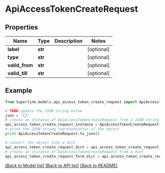 # ApiAccessTokenCreateRequest


## Properties
Name | Type | Description | Notes
------------ | ------------- | ------------- | -------------
**label** | **str** |  | [optional] 
**type** | **str** |  | [optional] 
**valid_from** | **str** |  | [optional] 
**valid_till** | **str** |  | [optional] 

## Example

```python
from Superlink.models.api_access_token_create_request import ApiAccessTokenCreateRequest

# TODO update the JSON string below
json = "{}"
# create an instance of ApiAccessTokenCreateRequest from a JSON string
api_access_token_create_request_instance = ApiAccessTokenCreateRequest.from_json(json)
# print the JSON string representation of the object
print ApiAccessTokenCreateRequest.to_json()

# convert the object into a dict
api_access_token_create_request_dict = api_access_token_create_request_instance.to_dict()
# create an instance of ApiAccessTokenCreateRequest from a dict
api_access_token_create_request_form_dict = api_access_token_create_request.from_dict(api_access_token_create_request_dict)
```
[[Back to Model list]](../README.md#documentation-for-models) [[Back to API list]](../README.md#documentation-for-api-endpoints) [[Back to README]](../README.md)


